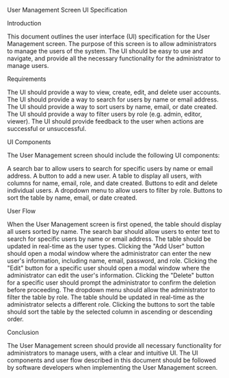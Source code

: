User Management Screen UI Specification

Introduction

This document outlines the user interface (UI) specification for the User Management screen. The purpose of this screen is to allow administrators to manage the users of the system. The UI should be easy to use and navigate, and provide all the necessary functionality for the administrator to manage users.

Requirements

The UI should provide a way to view, create, edit, and delete user accounts.
The UI should provide a way to search for users by name or email address.
The UI should provide a way to sort users by name, email, or date created.
The UI should provide a way to filter users by role (e.g. admin, editor, viewer).
The UI should provide feedback to the user when actions are successful or unsuccessful.

UI Components

The User Management screen should include the following UI components:

A search bar to allow users to search for specific users by name or email address.
A button to add a new user.
A table to display all users, with columns for name, email, role, and date created.
Buttons to edit and delete individual users.
A dropdown menu to allow users to filter by role.
Buttons to sort the table by name, email, or date created.


User Flow

When the User Management screen is first opened, the table should display all users sorted by name.
The search bar should allow users to enter text to search for specific users by name or email address. The table should be updated in real-time as the user types.
Clicking the "Add User" button should open a modal window where the administrator can enter the new user's information, including name, email, password, and role.
Clicking the "Edit" button for a specific user should open a modal window where the administrator can edit the user's information.
Clicking the "Delete" button for a specific user should prompt the administrator to confirm the deletion before proceeding.
The dropdown menu should allow the administrator to filter the table by role. The table should be updated in real-time as the administrator selects a different role.
Clicking the buttons to sort the table should sort the table by the selected column in ascending or descending order.

Conclusion

The User Management screen should provide all necessary functionality for administrators to manage users, with a clear and intuitive UI. The UI components and user flow described in this document should be followed by software developers when implementing the User Management screen.
